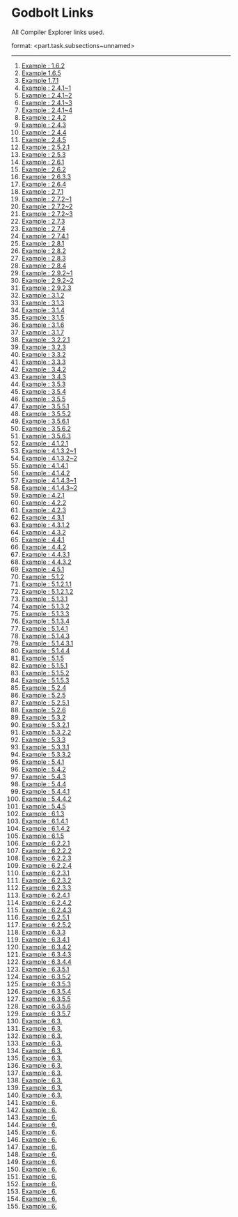 # Godbolt Links

All Compiler Explorer links used.

format: <part.task.subsections~unnamed>

---

1. [Example : 1.6.2](/content/part1/examples/hello/hello.cxx)
2. [Example 1.6.5](/content/part1/examples/hello-bpt)
3. [Example 1.7.1](https://www.godbolt.org/z/GKxzfees6)
4. [Example : 2.4.1~1](https://www.godbolt.org/z/xKMooTb4s)
5. [Example : 2.4.1~2](https://www.godbolt.org/z/eeYqPbcaT)
6. [Example : 2.4.1~3](https://www.godbolt.org/z/o9afoszjP)
7. [Example : 2.4.1~4](https://www.godbolt.org/z/5Ps5ezhaT)
8. [Example : 2.4.2](https://www.godbolt.org/z/E6GTExxEj)
9. [Example : 2.4.3](https://www.godbolt.org/z/37b58aTjf)
10. [Example : 2.4.4](https://www.godbolt.org/z/33hP5o4v7)
11. [Example : 2.4.5](https://www.godbolt.org/z/8E4vTdPbc)
12. [Example : 2.5.2.1](https://www.godbolt.org/z/3zoz1517r)
13. [Example : 2.5.3](https://www.godbolt.org/z/s8rGc4heM)
14. [Example : 2.6.1](https://www.godbolt.org/z/EK14h6fhd)
15. [Example : 2.6.2](https://www.godbolt.org/z/v4EYf1n3j)
16. [Example : 2.6.3.3](https://www.godbolt.org/z/asKsxKc1W)
17. [Example : 2.6.4](https://www.godbolt.org/z/xqx3o4hW6)
18. [Example : 2.7.1](https://www.godbolt.org/z/57hne667f)
19. [Example : 2.7.2~1](https://www.godbolt.org/z/4dK3P17ax)
20. [Example : 2.7.2~2](https://www.godbolt.org/z/31TcjvYrP)
21. [Example : 2.7.2~3](https://www.godbolt.org/z/Md3Mfx3MK)
22. [Example : 2.7.3](https://www.godbolt.org/z/4n4xYh7T8)
23. [Example : 2.7.4](https://www.godbolt.org/z/nz6TYWodK)
24. [Example : 2.7.4.1](https://www.godbolt.org/z/9oEfYrMMq)
25. [Example : 2.8.1](https://www.godbolt.org/z/Pxa3G8T4o)
26. [Example : 2.8.2](https://www.godbolt.org/z/od31P37d7)
27. [Example : 2.8.3](https://www.godbolt.org/z/KKTrYP5Pe)
28. [Example : 2.8.4](https://www.godbolt.org/z/P78T9c1Ev)
29. [Example : 2.9.2~1](https://www.godbolt.org/z/Gx4P9jTej)
30. [Example : 2.9.2~2](https://www.godbolt.org/z/radjo93bx)
31. [Example : 2.9.2.3](https://www.godbolt.org/z/jeb77d165)
32. [Example : 3.1.2](https://www.godbolt.org/z/aaf33YEYW)
33. [Example : 3.1.3](https://www.godbolt.org/z/sed7Wcf7s)
34. [Example : 3.1.4](https://www.godbolt.org/z/n9Ynd7fYq)
35. [Example : 3.1.5](https://www.godbolt.org/z/qdx6csE7x)
36. [Example : 3.1.6](https://www.godbolt.org/z/594hMbcz6)
37. [Example : 3.1.7](https://www.godbolt.org/z/MPPczrWzd)
38. [Example : 3.2.2.1](https://www.godbolt.org/z/eGs9PTvfb)
39. [Example : 3.2.3](https://www.godbolt.org/z/r7or3x7Tj)
40. [Example : 3.3.2](https://www.godbolt.org/z/v13hfhM54)
41. [Example : 3.3.3](https://www.godbolt.org/z/fx7136qnv)
42. [Example : 3.4.2](https://www.godbolt.org/z/7TWjK5rKe)
43. [Example : 3.4.3](https://www.godbolt.org/z/as3rTWavj)
44. [Example : 3.5.3](https://www.godbolt.org/z/dbcKqx53f)
45. [Example : 3.5.4](https://www.godbolt.org/z/4Yo93e7Tr)
46. [Example : 3.5.5](https://www.godbolt.org/z/hqT44PM7M)
47. [Example : 3.5.5.1](https://www.godbolt.org/z/cbb95YWWj)
48. [Example : 3.5.5.2](https://www.godbolt.org/z/jcMfrG76c)
49. [Example : 3.5.6.1](https://www.godbolt.org/z/G1T1j84nE)
50. [Example : 3.5.6.2](https://www.godbolt.org/z/39dPYooTW)
51. [Example : 3.5.6.3](https://www.godbolt.org/z/PaonscnEG)
52. [Example : 4.1.2.1](https://www.godbolt.org/z/jaevh6dna)
53. [Example : 4.1.3.2~1](https://www.godbolt.org/z/6Gco6zsvs)
54. [Example : 4.1.3.2~2](https://www.godbolt.org/z/qbzqKcffa)
55. [Example : 4.1.4.1](https://www.godbolt.org/z/TjrWfM5Th)
56. [Example : 4.1.4.2](https://www.godbolt.org/z/he59bKxPf)
57. [Example : 4.1.4.3~1](https://www.godbolt.org/z/79T3hYvea)
58. [Example : 4.1.4.3~2](https://www.godbolt.org/z/vfxG95Eqr)
59. [Example : 4.2.1](https://www.godbolt.org/z/9oon3r944)
60. [Example : 4.2.2](https://www.godbolt.org/z/r9PPxbYh5)
61. [Example : 4.2.3](https://www.godbolt.org/z/afj6eEYe7)
62. [Example : 4.3.1](https://www.godbolt.org/z/8PMbxxehb)
63. [Example : 4.3.1.2](https://www.godbolt.org/z/c6E1vjzoK)
64. [Example : 4.3.2](https://www.godbolt.org/z/Kqs6rvvMr)
65. [Example : 4.4.1](https://www.godbolt.org/z/zGeTs8ozn)
66. [Example : 4.4.2](https://www.godbolt.org/z/rqPz5hK45)
67. [Example : 4.4.3.1](https://www.godbolt.org/z/aGvnrYPzn)
68. [Example : 4.4.3.2](https://www.godbolt.org/z/fzMKbjWW3)
69. [Example : 4.5.1](https://www.godbolt.org/z/6MbYMGGMz)
70. [Example : 5.1.2](https://www.godbolt.org/z/MrorPKKxW)
71. [Example : 5.1.2.1.1](https://www.godbolt.org/z/1hWjrhee7)
72. [Example : 5.1.2.1.2](https://www.godbolt.org/z/Wr8av57cz)
73. [Example : 5.1.3.1](https://www.godbolt.org/z/748dx3vG1)
74. [Example : 5.1.3.2](https://www.godbolt.org/z/Wrne3b1nd)
75. [Example : 5.1.3.3](https://www.godbolt.org/z/YYhf9baW3)
76. [Example : 5.1.3.4](https://www.godbolt.org/z/TfGEWW7qM)
77. [Example : 5.1.4.1](https://www.godbolt.org/z/TGoh9Yrjc)
78. [Example : 5.1.4.3](https://www.godbolt.org/z/TG9WW74bo)
79. [Example : 5.1.4.3.1](https://www.godbolt.org/z/xvcf57xcT)
80. [Example : 5.1.4.4](https://www.godbolt.org/z/MxacvscTY)
81. [Example : 5.1.5](https://www.godbolt.org/z/xvMdeq3n5)
82. [Example : 5.1.5.1](https://www.godbolt.org/z/zrMs4EhKn)
83. [Example : 5.1.5.2](https://www.godbolt.org/z/qT5v7aEPx)
84. [Example : 5.1.5.3](https://www.godbolt.org/z/axj9Tbr4v)
85. [Example : 5.2.4](https://www.godbolt.org/z/WxsGsfna4)
86. [Example : 5.2.5](https://www.godbolt.org/z/nhbsbnE9b)
87. [Example : 5.2.5.1](https://www.godbolt.org/z/4WKKrMsqn)
88. [Example : 5.2.6](https://www.godbolt.org/z/4eqKcTT4s)
89. [Example : 5.3.2](https://www.godbolt.org/z/sMxWcd1fM)
90. [Example : 5.3.2.1](https://www.godbolt.org/z/nhnj3Ehne)
91. [Example : 5.3.2.2](https://www.godbolt.org/z/zh97vevo3)
92. [Example : 5.3.3](https://www.godbolt.org/z/v5sP6TjYs)
93. [Example : 5.3.3.1](https://www.godbolt.org/z/ax688eds3)
94. [Example : 5.3.3.2](https://www.godbolt.org/z/5v8zb998o)
95. [Example : 5.4.1](https://www.godbolt.org/z/P9b3EMGdY)
96. [Example : 5.4.2](https://www.godbolt.org/z/Px75v8ssf)
97. [Example : 5.4.3](https://www.godbolt.org/z/1f1x8MTer)
98. [Example : 5.4.4](https://www.godbolt.org/z/55dhT6W6j)
99. [Example : 5.4.4.1](https://www.godbolt.org/z/763Y6fjjc)
100. [Example : 5.4.4.2](https://www.godbolt.org/z/nqxoE7466)
101. [Example : 5.4.5](https://www.godbolt.org/z/vcGW1qPY9)
102. [Example : 6.1.3](https://www.godbolt.org/z/MG7q3d63a)
103. [Example : 6.1.4.1](https://www.godbolt.org/z/jeGjnrWvn)
104. [Example : 6.1.4.2](https://www.godbolt.org/z/P17PEnsaE)
105. [Example : 6.1.5](https://www.godbolt.org/z/9dzsjn1eM)
106. [Example : 6.2.2.1](https://www.godbolt.org/z/sYhf5rG6r)
107. [Example : 6.2.2.2](https://www.godbolt.org/z/Tnx49fajv)
108. [Example : 6.2.2.3](https://www.godbolt.org/z/Y5c4z67Pz)
109. [Example : 6.2.2.4](https://www.godbolt.org/z/YfoWacKcK)
110. [Example : 6.2.3.1](https://www.godbolt.org/z/P8E99q43c)
111. [Example : 6.2.3.2](https://www.godbolt.org/z/Wb5xPhraq)
112. [Example : 6.2.3.3](https://www.godbolt.org/z/ro5MaxeEG)
113. [Example : 6.2.4.1](https://www.godbolt.org/z/G97n97r3G)
114. [Example : 6.2.4.2](https://www.godbolt.org/z/qj5bq9fze)
115. [Example : 6.2.4.3](https://www.godbolt.org/z/heKfcz6K1)
116. [Example : 6.2.5.1](https://www.godbolt.org/z/1qnYTWxMb)
117. [Example : 6.2.5.2](https://www.godbolt.org/z/n57nYonqs)
118. [Example : 6.3.3](https://www.godbolt.org/z/W1croE686)
119. [Example : 6.3.4.1](https://www.godbolt.org/z/d9K618hhn)
120. [Example : 6.3.4.2](https://www.godbolt.org/z/48jfqqdcd)
121. [Example : 6.3.4.3](https://www.godbolt.org/z/GM1rrW68P)
122. [Example : 6.3.4.4](https://www.godbolt.org/z/jj69vr5qe)
123. [Example : 6.3.5.1](https://www.godbolt.org/z/KhqvGao43)
124. [Example : 6.3.5.2](https://www.godbolt.org/z/51cqjG8Pb)
125. [Example : 6.3.5.3]()
126. [Example : 6.3.5.4]()
127. [Example : 6.3.5.5]()
128. [Example : 6.3.5.6]()
129. [Example : 6.3.5.7]()
130. [Example : 6.3.]()
131. [Example : 6.3.]()
132. [Example : 6.3.]()
133. [Example : 6.3.]()
134. [Example : 6.3.]()
135. [Example : 6.3.]()
136. [Example : 6.3.]()
137. [Example : 6.3.]()
138. [Example : 6.3.]()
139. [Example : 6.3.]()
140. [Example : 6.3.]()
141. [Example : 6.]()
142. [Example : 6.]()
143. [Example : 6.]()
144. [Example : 6.]()
145. [Example : 6.]()
146. [Example : 6.]()
147. [Example : 6.]()
148. [Example : 6.]()
149. [Example : 6.]()
150. [Example : 6.]()
151. [Example : 6.]()
152. [Example : 6.]()
153. [Example : 6.]()
154. [Example : 6.]()
155. [Example : 6.]()
